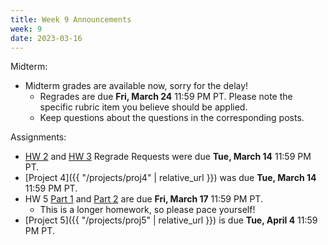 ```yaml
---
title: Week 9 Announcements
week: 9
date: 2023-03-16
---
```


Midterm:
- Midterm grades are available now, sorry for the delay!
    - Regrades are due **Fri, March 24** 11:59 PM PT. Please note the specific rubric item you believe should be applied.
    - Keep questions about the questions in the corresponding posts.

Assignments:
- [HW 2](https://www.gradescope.com/courses/483556/assignments/2630618) and [HW 3](https://www.gradescope.com/courses/483556/assignments/2659881) Regrade Requests were due **Tue, March 14** 11:59 PM PT.
- [Project 4]({{ "/projects/proj4" | relative_url }}) was due **Tue, March 14** 11:59 PM PT.
- HW 5 [Part 1](https://www.gradescope.com/courses/483556/assignments/2689189) and [Part 2](https://www.gradescope.com/courses/483556/assignments/2703319) are due **Fri, March 17** 11:59 PM PT.
    - This is a longer homework, so please pace yourself!
- [Project 5]({{ "/projects/proj5" | relative_url }}) is due **Tue, April 4** 11:59 PM PT.